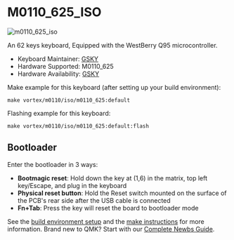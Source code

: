 # M0110_625_ISO 
![m0110_625_iso](https://i.imgur.com/UF5fY69h.jpeg)

An 62 keys keyboard, Equipped with the WestBerry Q95 microcontroller.

* Keyboard Maintainer: [GSKY](https://github.com/gksygithub)
* Hardware Supported: M0110_625 
* Hardware Availability: [GSKY](https://github.com/gskygithub/m0110_625_iso)

Make example for this keyboard (after setting up your build environment):

    make vortex/m0110/iso/m0110_625:default

Flashing example for this keyboard:

    make vortex/m0110/iso/m0110_625:default:flash

## Bootloader
Enter the bootloader in 3 ways:
* **Bootmagic reset**: Hold down the key at (1,6) in the matrix, top left key/Escape, and plug in the keyboard
* **Physical reset button**: Hold the Reset switch mounted on the surface of the PCB's rear side after the USB cable is connected
* **Fn+Tab**: Press the key will reset the board to bootloader mode

See the [build environment setup](https://docs.qmk.fm/#/getting_started_build_tools) and the [make instructions](https://docs.qmk.fm/#/getting_started_make_guide) for more information. Brand new to QMK? Start with our [Complete Newbs Guide](https://docs.qmk.fm/#/newbs).
